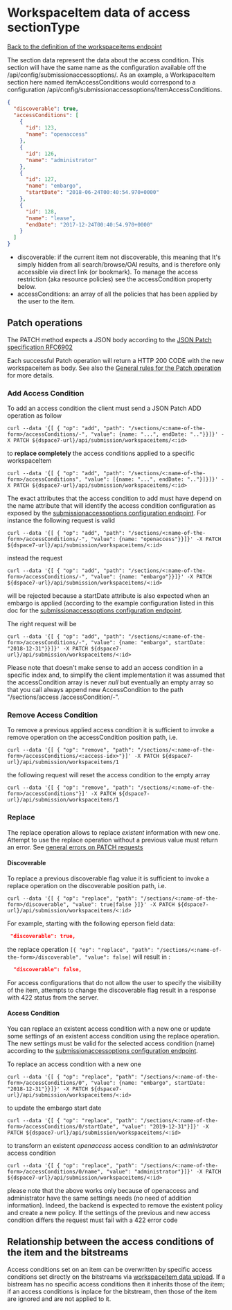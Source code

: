 # WorkspaceItem data of access sectionType
[Back to the definition of the workspaceitems endpoint](workspaceitems.md)

The section data represent the data about the access condition.
This section will have the same name as the configuration available off the /api/config/submissionaccessoptions/. As an example, a WorkspaceItem section here named itemAccessConditions would correspond to a configuration /api/config/submissionaccessoptions/itemAccessConditions.

```json
{
  "discoverable": true,
  "accessConditions": [
    {
      "id": 123,
      "name": "openaccess"
    },
    {
      "id": 126,
      "name": "administrator"
    },
    {
      "id": 127,
      "name": "embargo",
      "startDate": "2018-06-24T00:40:54.970+0000"
    },
    {
      "id": 128,
      "name": "lease",
      "endDate": "2017-12-24T00:40:54.970+0000"
    }
  ]
}
```
* discoverable: if the current item not discoverable, this meaning that It's simply hidden from all search/browse/OAI results, and is therefore only accessible via direct link (or bookmark). To manage the access restriction (aka resource policies) see the accessCondition property below.
* accessConditions: an array of all the policies that has been applied by the user to the item. 

## Patch operations
The PATCH method expects a JSON body according to the [JSON Patch specification RFC6902](https://tools.ietf.org/html/rfc6902)

Each successful Patch operation will return a HTTP 200 CODE with the new workspaceitem as body. See also the [General rules for the Patch operation](patch.md) for more details.

### Add Access Condition
To add an access condition the client must send a JSON Patch ADD operation as follow

`curl --data '{[ { "op": "add", "path": "/sections/<:name-of-the-form>/accessConditions/-", "value": {name: "...", endDate: ".."}}]}' -X PATCH ${dspace7-url}/api/submission/workspaceitems/<:id>`

to **replace completely** the access conditions applied to a specific workspaceItem

`curl --data '{[ { "op": "add", "path": "/sections/<:name-of-the-form>/accessConditions", "value": [{name: "...", endDate: ".."}]}]}' -X PATCH ${dspace7-url}/api/submission/workspaceitems/<:id>`

The exact attributes that the access condition to add must have depend on the name attribute that will identify the access condition configuration as exposed by the [submissionaccessoptions configuration endpoint](submissionaccessoptions.md).
For instance the following request is valid

`curl --data '{[ { "op": "add", "path": "/sections/<:name-of-the-form>/accessConditions/-", "value": {name: "openaccess"}}]}' -X PATCH ${dspace7-url}/api/submission/workspaceitems/<:id>`

instead the request

`curl --data '{[ { "op": "add", "path": "/sections/<:name-of-the-form>/accessConditions/-", "value": {name: "embargo"}}]}' -X PATCH ${dspace7-url}/api/submission/workspaceitems/<:id>`

will be rejected because a startDate attribute is also expected when an embargo is applied (according to the example configuration listed in this doc for the [submissionaccessoptions configuration endpoint](submissionaccessoptions.md). 

The right request will be

`curl --data '{[ { "op": "add", "path": "/sections/<:name-of-the-form>/accessConditions/-", "value": {name: "embargo", startDate: "2018-12-31"}}]}' -X PATCH ${dspace7-url}/api/submission/workspaceitems/<:id>`

Please note that doesn't make sense to add an access condition in a specific index and, to simplify the client implementation it was assumed that the accessCondition array is never *null* but eventually an empty array so that you call always append new AccessCondition to the path "/sections/access /accessCondition/-".

### Remove Access Condition
To remove a previous applied access condition it is sufficient to invoke a remove operation on the accessCondition position path, i.e.

`curl --data '{[ { "op": "remove", "path": "/sections/<:name-of-the-form>/accessConditions/<:access-idx>"}]' -X PATCH ${dspace7-url}/api/submission/workspaceitems/1`

the following request will reset the access condition to the empty array

`curl --data '{[ { "op": "remove", "path": "/sections/<:name-of-the-form>/accessConditions"}]' -X PATCH ${dspace7-url}/api/submission/workspaceitems/1`

### Replace
The replace operation allows to replace *existent* information with new one. Attempt to use the replace operation without a previous value must return an error. See [general errors on PATCH requests](patch.md)

#### Discoverable
To replace a previous discoverable flag value it is sufficient to invoke a replace operation on the discoverable position path, i.e.

`curl --data '{[ { "op": "replace", "path": "/sections/<:name-of-the-form>/discoverable", "value": true|false }]}' -X PATCH ${dspace7-url}/api/submission/workspaceitems/<:id>`

For example, starting with the following eperson field data:
```json
 "discoverable": true,
```
the replace operation `[{ "op": "replace", "path": "/sections/<:name-of-the-form>/discoverable", "value": false]` will result in :
```json
  "discoverable": false,
```
 For access configurations that do not allow the user to specify the visibility of the item, attempts to change the discoverable flag result in a response with 422 status from the server.

#### Access Condition
You can replace an existent access condition with a new one or update some settings of an existent access condition using the replace operation. The new settings must be valid for the selected access condition (name) according to the [submissionaccessoptions configuration endpoint](submissionaccessoptions.md).

To replace an access condition with a new one

`curl --data '{[ { "op": "replace", "path": "/sections/<:name-of-the-form>/accessConditions/0", "value": {name: "embargo", startDate: "2018-12-31"}}]}' -X PATCH ${dspace7-url}/api/submission/workspaceitems/<:id>`

to update the embargo start date

`curl --data '{[ { "op": "replace", "path": "/sections/<:name-of-the-form>/accessConditions/0/startDate", "value": "2019-12-31"}]}' -X PATCH ${dspace7-url}/api/submission/workspaceitems/<:id>`

to transform an existent *openaccess* access condition to an *administrator* access condition

`curl --data '{[ { "op": "replace", "path": "/sections/<:name-of-the-form>/accessConditions/0/name", "value": "administrator"}]}' -X PATCH ${dspace7-url}/api/submission/workspaceitems/<:id>`

please note that the above works only because of openaccess and administrator have the same settings needs (no need of addition information). Indeed, the backend is expected to remove the existent policy and create a new policy. If the settings of the previous and new access condition differs the request must fail with a 422 error code

## Relationship between the access conditions of the item and the bitstreams
Access conditions set on an item can be overwritten by specific access conditions set directly on the bitstreams via [workspaceitem data upload](workspaceitem-data-upload.md). If a bistream has no specific access conditions then it inherits those of the item; if an access conditions is inplace for the bitstream, then those of the item are ignored and are not applied to it.
